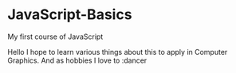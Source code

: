 # JavaScript-Basics
My first course of JavaScript

Hello I hope to learn various things about this to apply in Computer Graphics.
And as hobbies I love to :dancer
